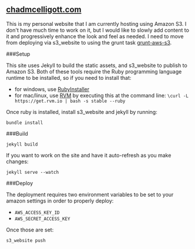 [chadmcelligott.com][]
----------------------

This is my personal website that I am currently hosting using Amazon S3.  I don't have much time to work on it, but I would like to slowly add content to it and progressively enhance the look and feel as needed.
I need to move from deploying via s3_website to using the grunt task [grunt-aws-s3][].

###Setup

This site uses Jekyll to build the static assets, and s3_website to publish to Amazon S3. Both of these tools require the Ruby programming language runtime to be installed, so if you need to install that:
- for windows, use [RubyInstaller][]
- for mac/linux, use [RVM][] by executing this at the command line: `\curl -L https://get.rvm.io | bash -s stable --ruby`

Once ruby is installed, install s3_website and jekyll by running:
```shell
bundle install
```

###Build

```shell
jekyll build
```
If you want to work on the site and have it auto-refresh as you make changes:

```shell
jekyll serve --watch
```

###Deploy

The deployment requires two environment variables to be set to your amazon settings in order to properly deploy:
- `AWS_ACCESS_KEY_ID`
- `AWS_SECRET_ACCESS_KEY`

Once those are set:
```shell
s3_website push
```

[chadmcelligott.com]: http://chadmcelligott.com
[grunt-aws-s3]: https://github.com/MathieuLoutre/grunt-aws-s3
[RubyInstaller]: http://rubyinstaller.org/
[RVM]: https://rvm.io/

